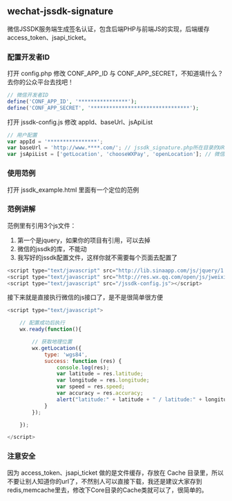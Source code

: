 ## wechat-jssdk-signature

微信JSSDK服务端生成签名认证，包含后端PHP与前端JS的实现，后端缓存access_token、jsapi_ticket。

### 配置开发者ID

打开 config.php 修改 CONF_APP_ID 与 CONF_APP_SECRET，不知道填什么？去你的公众平台去找吧！

```php
// 微信开发者ID
define('CONF_APP_ID', '****************');
define('CONF_APP_SECRET', '********************************');
```

打开 jssdk-config.js 修改 appId、baseUrl、jsApiList

```javascript
// 用户配置
var appId = '****************';
var baseUrl = 'http://www.****.com/'; // jssdk_signature.php所在目录的URL
var jsApiList = ['getLocation', 'chooseWXPay', 'openLocation']; // 微信JS接口列表
```

### 使用范例 

打开 jssdk_example.html 里面有一个定位的范例

### 范例讲解

范例里有引用3个js文件：<br>
1. 第一个是jquery，如果你的项目有引用，可以去掉<br>
2. 微信的jssdk的库，不能动<br>
3. 我写好的jssdk配置文件，这样你就不需要每个页面去配置了

```javascript
<script type="text/javascript" src="http://lib.sinaapp.com/js/jquery/1.9.1/jquery-1.9.1.min.js"></script>
<script type="text/javascript" src="http://res.wx.qq.com/open/js/jweixin-1.0.0.js"></script>
<script type="text/javascript" src="/jssdk-config.js"></script>
```

接下来就是直接执行微信的js接口了，是不是很简单很方便

```javascript
<script type="text/javascript">

    // 配置成功后执行
    wx.ready(function(){

        // 获取地理位置
        wx.getLocation({
            type: 'wgs84',
            success: function (res) {
                console.log(res);
                var latitude = res.latitude;
                var longitude = res.longitude;
                var speed = res.speed;
                var accuracy = res.accuracy;
                alert("latitude:" + latitude + " / latitude:" + longitude);
            }
        });

    });

</script>
```

### 注意安全

因为 access_token、jsapi_ticket 做的是文件缓存，存放在 Cache 目录里，所以不要让别人知道你的url了，不然别人可以直接下载，我还是建议大家存到redis,memcache里去，修改下Core目录的Cache类就可以了，很简单的。